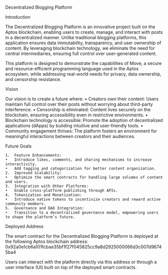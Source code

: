 Decentralized Blogging Platform

Introduction

The Decentralized Blogging Platform is an innovative project built on the Aptos blockchain, enabling users to create, manage, and interact with posts in a decentralized manner. Unlike traditional blogging platforms, this application ensures data immutability, transparency, and user ownership of content. By leveraging blockchain technology, we eliminate the need for central intermediaries, ensuring full control over user-generated content.

This platform is designed to demonstrate the capabilities of Move, a secure and resource-efficient programming language used in the Aptos ecosystem, while addressing real-world needs for privacy, data ownership, and censorship resistance.

Vision

Our vision is to create a future where:
	•	Creators own their content: Users maintain full control over their posts without worrying about third-party interference.
	•	Censorship is eliminated: Content lives securely on the blockchain, ensuring accessibility even in restrictive environments.
	•	Blockchain technology is accessible: Promote the adoption of decentralized applications (dApps) by building intuitive and user-friendly tools.
	•	Community engagement thrives: The platform fosters an environment for meaningful interactions between creators and their audiences.

Future Goals

	1.	Feature Enhancements:
	•	Introduce likes, comments, and sharing mechanisms to increase interactivity.
	•	Add tagging and categorization for better content organization.
	2.	Improved Scalability:
	•	Optimize the smart contracts for handling large volumes of content and users.
	3.	Integration with Other Platforms:
	•	Enable cross-platform publishing through APIs.
	4.	Tokenization and Monetization:
	•	Introduce native tokens to incentivize creators and reward active community members.
	5.	Governance and DAO Integration:
	•	Transition to a decentralized governance model, empowering users to shape the platform’s future.

Deployed Address

The smart contract for the Decentralized Blogging Platform is deployed at the following Aptos blockchain address:
0x92a0e1cb6a101fcbae35bf1f27f045825cc9a8d2925000066d3c007d96745ba4

Users can interact with the platform directly via this address or through a user interface (UI) built on top of the deployed smart contracts.

